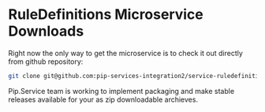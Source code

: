 # RuleDefinitions Microservice Downloads

Right now the only way to get the microservice is to check it out directly from github repository:

```bash
git clone git@github.com:pip-services-integration2/service-ruledefinitions-node.git
```

Pip.Service team is working to implement packaging and make stable releases available for your 
as zip downloadable archieves.